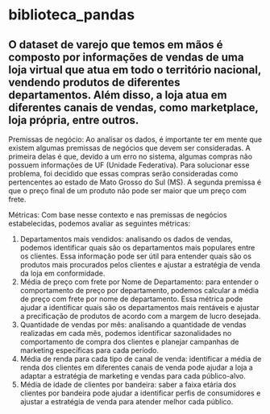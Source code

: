 # biblioteca_pandas

## O dataset de varejo que temos em mãos é composto por informações de vendas de uma loja virtual que atua em todo o território nacional, vendendo produtos de diferentes departamentos. Além disso, a loja atua em diferentes canais de vendas, como marketplace, loja própria, entre outros.

Premissas de negócio: Ao analisar os dados, é importante ter em mente que existem algumas premissas de negócios que devem ser consideradas. A primeira delas é que, devido a um erro no sistema, algumas compras não possuem informações de UF (Unidade Federativa). Para solucionar esse problema, foi decidido que essas compras serão consideradas como pertencentes ao estado de Mato Grosso do Sul (MS). A segunda premissa é que o preço final de um produto não pode ser maior que um preço com frete.

Métricas: Com base nesse contexto e nas premissas de negócios estabelecidas, podemos avaliar as seguintes métricas:

1. Departamentos mais vendidos: analisando os dados de vendas, podemos identificar quais são os departamentos mais populares entre os clientes. Essa informação pode ser útil para entender quais são os produtos mais procurados pelos clientes e ajustar a estratégia de venda da loja em conformidade.
2. Média de preço com frete por Nome de Departamento: para entender o comportamento de preço por departamento, podemos calcular a média de preço com frete por nome de departamento. Essa métrica pode ajudar a identificar quais são os departamentos mais rentáveis e ajustar a precificação de produtos de acordo com a margem de lucro desejada.
3. Quantidade de vendas por mês: analisando a quantidade de vendas realizadas em cada mês, podemos identificar sazonalidades no comportamento de compra dos clientes e planejar campanhas de marketing específicas para cada período.
4. Média de renda para cada tipo de canal de venda: identificar a média de renda dos clientes em diferentes canais de venda pode ajudar a loja a adaptar a estratégia de marketing e vendas para cada público-alvo.
5. Média de idade de clientes por bandeira: saber a faixa etária dos clientes por bandeira pode ajudar a identificar perfis de consumidores e ajustar a estratégia de venda para atender melhor cada público.
